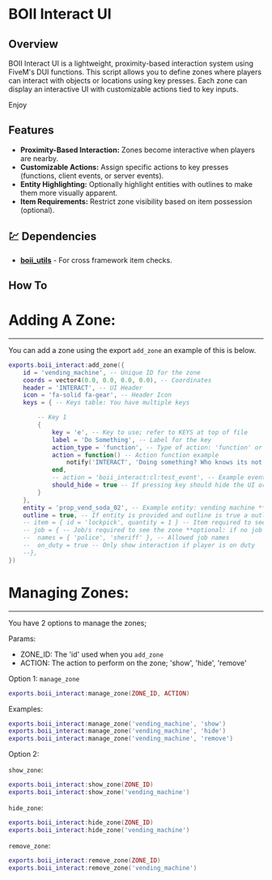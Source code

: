 # BOII Interact UI

## Overview

BOII Interact UI is a lightweight, proximity-based interaction system using FiveM's DUI functions. 
This script allows you to define zones where players can interact with objects or locations using key presses. 
Each zone can display an interactive UI with customizable actions tied to key inputs.

Enjoy

## Features

- **Proximity-Based Interaction:** Zones become interactive when players are nearby.
- **Customizable Actions:** Assign specific actions to key presses (functions, client events, or server events).
- **Entity Highlighting:** Optionally highlight entities with outlines to make them more visually apparent.
- **Item Requirements:** Restrict zone visibility based on item possession (optional).

## 💹 Dependencies

- **[boii_utils](https://github.com/boiidevelopment/boii_utils)** - For cross framework item checks.

## How To

# Adding A Zone:
----------------

You can add a zone using the export `add_zone` an example of this is below.
```lua
exports.boii_interact:add_zone({
    id = 'vending_machine', -- Unique ID for the zone
    coords = vector4(0.0, 0.0, 0.0, 0.0), -- Coordinates
    header = 'INTERACT', -- UI Header
    icon = 'fa-solid fa-gear', -- Header Icon
    keys = { -- Keys table: You have multiple keys

        -- Key 1
        {
            key = 'e', -- Key to use; refer to KEYS at top of file
            label = 'Do Something', -- Label for the key
            action_type = 'function', -- Type of action: 'function' or 'client' / 'server' respectively for events
            action = function() -- Action function example
                notify('INTERACT', 'Doing something? Who knows its not coded yet..', 'info', 3500)
            end,
            -- action = 'boii_interact:cl:test_event', -- Example event remove the action = function above and replace action type with client/server.
            should_hide = true -- If pressing key should hide the UI or not
        }
    },
    entity = 'prop_vend_soda_02', -- Example entity: vending machine **optional**
    outline = true, -- If entity is provided and outline is true a outline will be displayed around the object
    -- item = { id = 'lockpick', quantity = 1 } -- Item required to see the zone **optional: if no item is provided zone will show**
    -- job = { -- Job/s required to see the zone **optional: if no job section is provided zone will show**
    --  names = { 'police', 'sheriff' }, -- Allowed job names
    --  on_duty = true -- Only show interaction if player is on duty
    --},
})
```
# Managing Zones:
----------------- 

You have 2 options to manage the zones;

Params: 
- ZONE_ID: The 'id' used when you `add_zone`
- ACTION: The action to perform on the zone; 'show', 'hide', 'remove'

Option 1: `manage_zone`

```lua
exports.boii_interact:manage_zone(ZONE_ID, ACTION)
```

Examples:

```lua
exports.boii_interact:manage_zone('vending_machine', 'show')
exports.boii_interact:manage_zone('vending_machine', 'hide')
exports.boii_interact:manage_zone('vending_machine', 'remove')
```

Option 2: 

`show_zone`:

```lua
exports.boii_interact:show_zone(ZONE_ID)
exports.boii_interact:show_zone('vending_machine')
```

`hide_zone`:

```lua
exports.boii_interact:hide_zone(ZONE_ID)
exports.boii_interact:hide_zone('vending_machine')
```

`remove_zone`:

```lua
exports.boii_interact:remove_zone(ZONE_ID)
exports.boii_interact:remove_zone('vending_machine')
```
